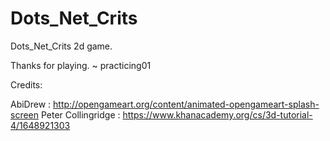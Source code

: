 Dots_Net_Crits
======

Dots_Net_Crits 2d game.

Thanks for playing. ~ practicing01

Credits:

AbiDrew : http://opengameart.org/content/animated-opengameart-splash-screen
Peter Collingridge : https://www.khanacademy.org/cs/3d-tutorial-4/1648921303
